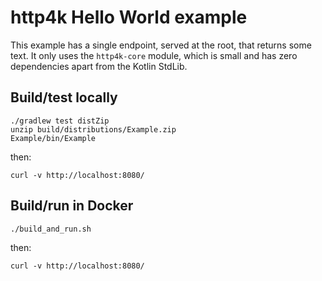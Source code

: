 # http4k Hello World example
This example has a single endpoint, served at the root, that returns some text. It only uses the `http4k-core` module, which is small and has zero dependencies apart from the Kotlin StdLib.

## Build/test locally

```shell script
./gradlew test distZip
unzip build/distributions/Example.zip
Example/bin/Example
```

then:
```shell script
curl -v http://localhost:8080/
```

## Build/run in Docker

```shell script
./build_and_run.sh
```

then:
```shell script
curl -v http://localhost:8080/
```
